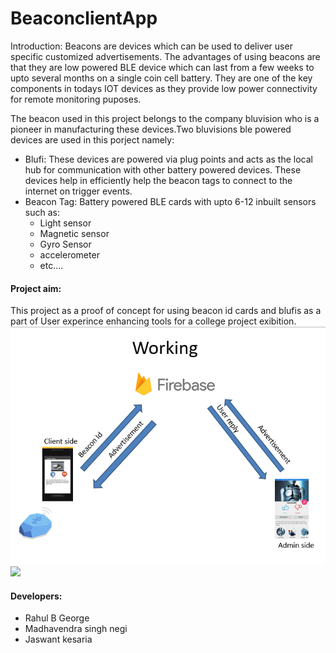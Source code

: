 # BeaconclientApp

Introduction: Beacons are devices which can be used to deliver user specific customized advertisements. The advantages of using beacons
are that they are low powered BLE device which can last from a few weeks to upto several months on a single coin cell battery.
They are one of the key components in todays IOT devices as they provide low power connectivity for remote monitoring puposes.

The beacon used in this project belongs to the company bluvision who is a pioneer in manufacturing these devices.Two bluvisions ble powered
devices are used in this porject namely:
<ul>
<li>Blufi: These devices are powered via plug points and acts as the local hub for communication with other battery powered devices.
These devices help in efficiently help the beacon tags to connect to the internet on trigger events.</li>
<li>Beacon Tag: Battery powered BLE cards with upto 6-12 inbuilt sensors such as:<ul>
<li>Light sensor</li>
<li>Magnetic sensor</li>
<li>Gyro Sensor</li>
<li>accelerometer</li>
<li>etc....</li></ul></li>
</ul>

<h4>Project aim:</h4>
  This project as a proof of concept for using beacon id cards and blufis as a part of User experince enhancing tools for a college project 
  exibition.
  
  <img src="snaps/working.jpg">
  <img src="snaps/">
  
  
  
  
  <h4>Developers:</h4>
  <ul><li>Rahul B George</li>
  <li>Madhavendra singh negi</li>
  <li>Jaswant kesaria</li></ul>
